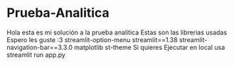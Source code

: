 # Prueba-Analitica
Hola esta es mi solución a la prueba analítica 
Estas son las librerias usadas
Espero les guste :3 
streamlit-option-menu
streamlit==1.38
streamlit-navigation-bar==3.3.0
matplotlib
st-theme
Si quieres Ejecutar en local usa streamlit run app.py

